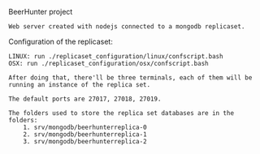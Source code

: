 BeerHunter project


	Web server created with nodejs connected to a mongodb replicaset.

Configuration of the replicaset:

	LINUX: run ./replicaset_configuration/linux/confscript.bash
	OSX: run ./replicaset_configuration/osx/confscript.bash

	After doing that, there'll be three terminals, each of them will be running an instance of the replica set.

	The default ports are 27017, 27018, 27019.

	The folders used to store the replica set databases are in the folders:
		1. srv/mongodb/beerhunterreplica-0
		2. srv/mongodb/beerhunterreplica-1
		3. srv/mongodb/beerhunterreplica-2